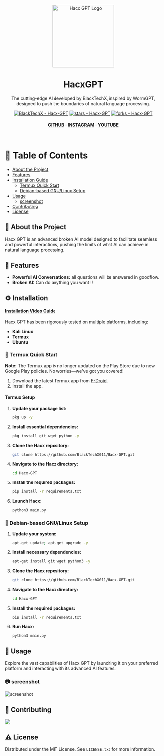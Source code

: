 <div align="center">

  <img src="https://github.com/BlackTechX011/Hacx-GPT/blob/main/logo_HacxGPT.png" alt="Hacx GPT Logo" width="200" height="auto" />
  <h1>HacxGPT</h1>
  
  <p>
    The cutting-edge AI developed by BlackTechX, inspired by WormGPT, designed to push the boundaries of natural language processing.
  </p>
  
  <!-- Badges -->
  <p>
    <a href="https://github.com/BlackTechX011/Hacx-GPT" title="Go to GitHub repo"><img src="https://img.shields.io/static/v1?label=BlackTechX&message=Hacx-GPT&color=blue&logo=github" alt="BlackTechX - Hacx-GPT"></a>
    <a href="https://github.com/BlackTechX011/Hacx-GPT"><img src="https://img.shields.io/github/stars/BlackTechX011/Hacx-GPT?style=social" alt="stars - Hacx-GPT"></a>
    <a href="https://github.com/BlackTechX011/Hacx-GPT"><img src="https://img.shields.io/github/forks/BlackTechX011/Hacx-GPT?style=social" alt="forks - Hacx-GPT"></a>
  </p>
   
  <h4>
    <a href="https://www.GitHub.com/BlackTechX011/">GITHUB</a>
    <span> · </span>
    <a href="https://www.instagram.com/BlackTechX011/">INSTAGRAM</a>
    <span> · </span>
    <a href="https://www.youtube.com/@BlackTechX_">YOUTUBE</a>
 
  </h4>
</div>

<br />

<!-- Table of Contents -->
# :notebook_with_decorative_cover: Table of Contents

- [About the Project](#star2-about-the-project)
- [Features](#dart-features)
- [Installation Guide](#gear-installation)
  - [Termux Quick Start](#iphone-termux-quick-start)
  - [Debian-based GNU/Linux Setup](#penguin-debian-based-gnulinux-setup)
- [Usage](#eyes-usage)
  - [screenshot](#camera-screenshot)
- [Contributing](#wave-contributing)
- [License](#warning-license)


<!-- About the Project -->
## :star2: About the Project

Hacx GPT is an advanced broken AI model designed to facilitate seamless and powerful interactions, pushing the limits of what AI can achieve in natural language processing.

<!-- Features -->
## :dart: Features

- **Powerful AI Conversations:** all questions will be answered in goodflow.
- **Broken AI:** Can do anything you want !!

<!-- Installation -->
## :gear: Installation

#### [Installation Video Guide](https://youtu.be/MIGSUM4PGh4)

Hacx GPT has been rigorously tested on multiple platforms, including:

- **Kali Linux**
- **Termux**
- **Ubuntu**

### :iphone: Termux Quick Start

**Note:** The Termux app is no longer updated on the Play Store due to new Google Play policies. No worries—we've got you covered!

1. Download the latest Termux app from [F-Droid](https://f-droid.org/repo/com.termux_118.apk).
2. Install the app.

#### Termux Setup

1. **Update your package list:**
   ```bash
   pkg up -y
   ```
2. **Install essential dependencies:**
   ```bash
   pkg install git wget python -y
   ```
3. **Clone the Hacx repository:**
   ```bash
   git clone https://github.com/BlackTechX011/Hacx-GPT.git
   ```
4. **Navigate to the Hacx directory:**
   ```bash
   cd Hacx-GPT
   ```
5. **Install the required packages:**
   ```bash
   pip install -r requirements.txt
   ```
6. **Launch Hacx:**
   ```bash
   python3 main.py
   ```

### :penguin: Debian-based GNU/Linux Setup

1. **Update your system:**
   ```bash
   apt-get update; apt-get upgrade -y
   ```
2. **Install necessary dependencies:**
   ```bash
   apt-get install git wget python3 -y
   ```
3. **Clone the Hacx repository:**
   ```bash
   git clone https://github.com/BlackTechX011/Hacx-GPT.git
   ```
4. **Navigate to the Hacx directory:**
   ```bash
   cd Hacx-GPT
   ```
5. **Install the required packages:**
   ```bash
   pip install -r requirements.txt
   ```
6. **Run Hacx:**
   ```bash
   python3 main.py
   ```

<!-- Usage -->
## :eyes: Usage

Explore the vast capabilities of Hacx GPT by launching it on your preferred platform and interacting with its advanced AI features.
### :camera: screenshot
![screenshot](https://github.com/BlackTechX011/Hacx-GPT/blob/main/screenshot.png)

<!-- Contributing -->
## :wave: Contributing

<a href="https://github.com/BlackTechX011/Hacx-GPT/graphs/contributors">
  <img src="https://contrib.rocks/image?repo=BlackTechX011/Hacx-GPT" />
</a>

<!-- License -->
## :warning: License

Distributed under the MIT License. See `LICENSE.txt` for more information.

